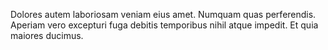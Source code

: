 Dolores autem laboriosam veniam eius amet. Numquam quas perferendis. Aperiam vero excepturi fuga debitis temporibus nihil atque impedit. Et quia maiores ducimus.